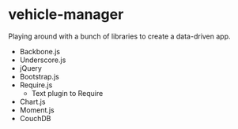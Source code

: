 vehicle-manager
===============

Playing around with a bunch of libraries to create a data-driven app.


* Backbone.js
* Underscore.js
* jQuery
* Bootstrap.js
* Require.js
  - Text plugin to Require
* Chart.js
* Moment.js
* CouchDB
